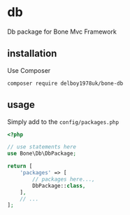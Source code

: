# db
Db package for Bone Mvc Framework
## installation
Use Composer
```
composer require delboy1978uk/bone-db
```
## usage
Simply add to the `config/packages.php`
```php
<?php

// use statements here
use Bone\Db\DbPackage;

return [
    'packages' => [
        // packages here...,
        DbPackage::class,
    ],
    // ...
];
```